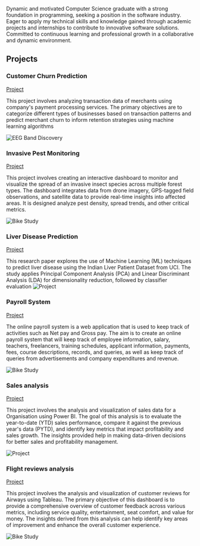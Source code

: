 Dynamic and motivated Computer Science graduate with a strong foundation in programming, seeking a position in the software industry. Eager to apply my technical skills and knowledge gained through academic projects and internships to contribute to innovative software solutions. Committed to continuous learning and professional growth in a collaborative and dynamic environment. 

## Projects
### Customer Churn Prediction
[Project](https://github.com/AaryaniChowdaryAmbati/Customer_Churn_Prediction)

This project involves analyzing transaction data of merchants using company's payment processing services. The primary objectives are to categorize different types of businesses based on transaction patterns and predict merchant churn to inform retention strategies using machine learning algorithms

![EEG Band Discovery](imagesAA/customerchurnimage-ezgif.com-webp-to-jpg-converter.jpg)

### Invasive Pest Monitoring
[Project](https://github.com/AaryaniChowdaryAmbati/Invasive_Pest_Monitoring_PowerBI)

This project involves creating an interactive dashboard to monitor and visualize the spread of an invasive insect species across multiple forest types. The dashboard integrates data from drone imagery, GPS-tagged field observations, and satellite data to provide real-time insights into affected areas. It is designed analyze pest density, spread trends, and other critical metrics.


![Bike Study](imagesAA/Pest-invasion.jpg)

### Liver Disease Prediction 
[Project](https://github.com/AaryaniChowdaryAmbati/Liver_Disease_Publication)

This research paper explores the use of Machine Learning (ML) techniques to predict liver disease using the Indian Liver Patient Dataset from UCI. The study applies Principal Component Analysis (PCA) and Linear Discriminant Analysis (LDA) for dimensionality reduction, followed by classifier evaluation
![Project](imagesAA/liver-prediction.jpg)

### Payroll System
[Project](https://github.com/AaryaniChowdaryAmbati/Payroll_System_Cert)

The online payroll system is a web application that is used to keep track of activities such as Net pay and Gross pay. The aim is to create an online payroll system that will keep track of employee information, salary, teachers, freelancers, training schedules, applicant information, payments, fees, course descriptions, records, and queries, as well as keep track of queries from advertisements and company expenditures and revenue.

![Bike Study](imagesAA/payroll-system.jpg)


### Sales analysis
[Project](https://github.com/AaryaniChowdaryAmbati/Sales-Performance-PowerBI)

This project involves the analysis and visualization of sales data for a Organisation using Power BI. The goal of this analysis is to evaluate the year-to-date (YTD) sales performance, compare it against the previous year's data (PYTD), and identify key metrics that impact profitability and sales growth. The insights provided help in making data-driven decisions for better sales and profitability management.

![Project](imagesAA/sales-ezgif.com-webp-to-jpg-converter.jpg)

### Flight reviews analysis
[Project](https://github.com/AaryaniChowdaryAmbati/Flight-ratings-Tableau)

This project involves the analysis and visualization of customer reviews for Airways using Tableau. The primary objective of this dashboard is to provide a comprehensive overview of customer feedback across various metrics, including service quality, entertainment, seat comfort, and value for money. The insights derived from this analysis can help identify key areas of improvement and enhance the overall customer experience.

![Bike Study](imagesAA/flightratings-ezgif.com-webp-to-jpg-converter.jpg)
